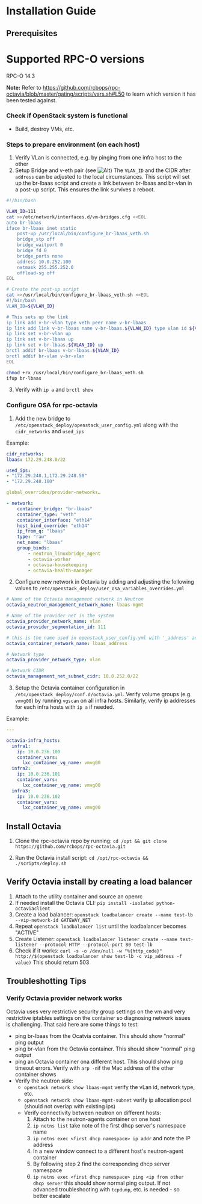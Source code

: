# Installation Guide

## Prerequisites

# Supported RPC-O versions
RPC-O 14.3

__Note:__ Refer to https://github.com/rcbops/rpc-octavia/blob/master/gating/scripts/vars.sh#L50 to learn which version it has been tested against.
### Check if OpenStack system is functional
* Build, destroy VMs, etc.

### Steps to prepare environment (on each host)

1. Verify VLan is connected, e.g. by pinging from one infra host to the other
2. Setup Bridge and v-eth pair (see ![Alt](rpc-octavia-network-diagram.png "RPC Octavia Network Diagram")) The `VLAN_ID` and the CIDR after `address` can be adjusted to the local circumstances. This script will set up the br-lbaas script and create a link between br-lbaas and br-vlan in a post-up script. This ensures the link survives a reboot.

```bash
#!/bin/bash

VLAN_ID=111
cat >>/etc/network/interfaces.d/vm-bridges.cfg <<EOL
auto br-lbaas
iface br-lbaas inet static
    post-up /usr/local/bin/configure_br-lbaas_veth.sh
    bridge_stp off
    bridge_waitport 0
    bridge_fd 0
    bridge_ports none
    address 10.0.252.100
    netmask 255.255.252.0
    offload-sg off
EOL

# Create the post-up script
cat >>/usr/local/bin/configure_br-lbaas_veth.sh <<EOL
#!/bin/bash
VLAN_ID=${VLAN_ID}

# This sets up the link
ip link add v-br-vlan type veth peer name v-br-lbaas
ip link add link v-br-lbaas name v-br-lbaas.${VLAN_ID} type vlan id ${VLAN_ID}
ip link set v-br-vlan up
ip link set v-br-lbaas up
ip link set v-br-lbaas.${VLAN_ID} up
brctl addif br-lbaas v-br-lbaas.${VLAN_ID}
brctl addif br-vlan v-br-vlan
EOL

chmod +rx /usr/local/bin/configure_br-lbaas_veth.sh
ifup br-lbaas
```

3. Verify with `ip a` and `brctl show`

### Configure OSA for rpc-octavia
1. Add the new bridge to `/etc/openstack_deploy/openstack_user_config.yml` along with the `cidr_networks` and `used_ips`

Example:
```yaml
cidr_networks:
lbaas: 172.29.248.0/22

used_ips:
- "172.29.248.1,172.29.248.50"
- "172.29.248.100"

global_overrides/provider-networks…

- network:
    container_bridge: "br-lbaas"
    container_type: "veth"
    container_interface: "eth14"
    host_bind_override: "eth14"
    ip_from_q: "lbaas"
    type: "raw"
    net_name: "lbaas"
    group_binds:
        - neutron_linuxbridge_agent
        - octavia-worker
        - octavia-housekeeping
        - octavia-health-manager
```

2. Configure new network in Octavia by adding and adjusting the following values to `/etc/openstack_deploy/user_osa_variables_overrides.yml`

```yaml
# Name of the Octavia management network in Neutron
octavia_neutron_management_network_name: lbaas-mgmt

# Name of the provider net in the system
octavia_provider_network_name: vlan
octavia_provider_segmentation_id: 111

# this is the name used in openstack_user_config.yml with '_address' added
octavia_container_network_name: lbaas_address

# Network type
octavia_provider_network_type: vlan

# Network CIDR
octavia_management_net_subnet_cidr: 10.0.252.0/22
```

3. Setup the Octavia container configuration in `/etc/openstack_deploy/conf.d/octavia.yml`. Verify volume groups (e.g. `vmvg00`) by running `vgscan` on all infra hosts. Similarly, verify ip addresses for each infra hosts with `ip a` if needed.

Example:
```yaml
---

octavia-infra_hosts:
  infra1:
    ip: 10.0.236.100
    container_vars:
      lxc_container_vg_name: vmvg00
  infra2:
    ip: 10.0.236.101
    container_vars:
      lxc_container_vg_name: vmvg00
  infra3:
    ip: 10.0.236.102
    container_vars:
      lxc_container_vg_name: vmvg00
```

## Install Octavia
1. Clone the rpc-octavia repo by running: `cd /opt && git clone https://github.com/rcbops/rpc-octavia.git`

2. Run the Octavia install script: `cd /opt/rpc-octavia && ./scripts/deploy.sh`

## Verify Octavia install by creating a load balancer

1. Attach to the utility container and source an openrc
2. If needed install the Octavia CLI: `pip install -isolated python-octaviaclient`
3. Create a load balancer: `openstack loadbalancer create --name test-lb --vip-network-id GATEWAY_NET`
4. Repeat `openstack loadbalancer list` until the loadbalancer becomes "ACTIVE"
5. Create Listener:  `openstack loadbalancer listener create --name test-listener --protocol HTTP --protocol-port 80 test-lb`
6. Check if it works: `curl -s -o /dev/null -w "%{http_code}" http://$(openstack loadbalancer show test-lb -c vip_address -f value)` This should return 503

## Troubleshotting Tips
### Verify Octavia provider network works
Octavia uses very restrictive security group settings on the vm and very restrictive iptables settings on the container so diagnosing network issues is challenging. That said here are some things to test:
* ping br-lbaas from the Ocatvia container. This should show "normal" ping output
* ping br-vlan from the Octavia container. This should show "normal" ping output
* ping an Octavia container ona  different host. This should show ping timeout errors. Verify with `arp -n`if the Mac address of the other container shows
* Verify the neutron side:
    * `openstack network show lbaas-mgmt` verify the vLan id, network type, etc.
    * `openstack network show lbaas-mgmt-subnet` verify ip allocation pool (should not overlap with existing ips)
    * Verify connectivity between neutron on different hosts:
        1. Attach to the neutron-agents container on one host
        2. `ip netns list` take note of the first dhcp server's namespace name
        4. `ip netns exec <first dhcp namespace> ip addr` and note the IP address
        3. In a new window connect to a different host's neutron-agent container
        4. By following step 2 find the corresponding dhcp server namespace
        5. `ip netns exec <first dhcp namespace> ping <ip from other dhcp server` this should show normal ping output. If not advanced troubleshooting with `tcpdump`, etc. is needed - so better escalate
